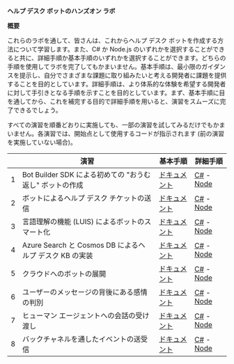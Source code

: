 **ヘルプ デスク ボットのハンズオン ラボ**

**概要**

これらのラボを通して、皆さんは、これからヘルプ デスク
ボットを作成する方法について学習します。また、C\# か Node.js
のいずれかを選択することができると共に、詳細手順か基本手順のいずれかを選択することができます。どちらの手順を使用してラボを完了してもかまいません。基本手順は、最小限のガイダンスを提示し、自分でさまざまな課題に取り組みたいと考える開発者に課題を提供することを目的としています。詳細手順は、より体系的な体験を希望する開発者に対して手引きとなる手順を示すことを目的としています。まず、基本手順に目を通してから、これを補完する目的で詳細手順を用いると、演習をスムーズに完了できるでしょう。

すべての演習を順番どおりに実施しても、一部の演習を試してみるだけでもかまいません。各演習では、開始点として使用するコードが指示されます
(前の演習を実施していない場合)。

|   | **演習**                                                 | **基本手順**                                                                                                      | **詳細手順**                                                                                                                                                                                                                     |
|---|----------------------------------------------------------|-------------------------------------------------------------------------------------------------------------------|----------------------------------------------------------------------------------------------------------------------------------------------------------------------------------------------------------------------------------|
| 1 | Bot Builder SDK による初めての "おうむ返し" ボットの作成 | [ドキュメント](./exercise1-EchoBot.md)                | [C\#](./CSharp/exercise1-EchoBot.md) - [Node](./Node/exercise1-EchoBot.md)                               |
| 2 | ボットによるヘルプ デスク チケットの送信                 | [ドキュメント](./exercise2-TicketSubmissionDialog.md) | [C\#](./CSharp/exercise2-TicketSubmissionDialog.md) - [Node](./Node/exercise2-TicketSubmissionDialog.md) |
| 3 | 言語理解の機能 (LUIS) によるボットのスマート化           | [ドキュメント](./exercise3-LuisDialog.md)             | [C\#](./CSharp/exercise3-LuisDialog.md) - [Node](./Node/exercise3-LuisDialog.md)                         |
| 4 | Azure Search と Cosmos DB によるヘルプ デスク KB の実装  | [ドキュメント](./exercise4-KnowledgeBase.md)          | [C\#](./CSharp/exercise4-KnowledgeBase.md) - [Node](./Node/exercise4-KnowledgeBase.md)                   |
| 5 | クラウドへのボットの展開                                 | [ドキュメント](./exercise5-Deployment.md)             | [C\#](./CSharp/exercise5-Deployment.md) - [Node](./Node/exercise5-Deployment.md)                         |
| 6 | ユーザーのメッセージの背後にある感情の判別               | [ドキュメント](./exercise6-MoodDetection.md)          | [C\#](./CSharp/exercise6-MoodDetection.md) - [Node](./Node/exercise6-MoodDetection.md)                   |
| 7 | ヒューマン エージェントへの会話の受け渡し                | [ドキュメント](./exercise7-HandOffToHuman.md)         | [C\#](./CSharp/exercise7-HandOffToHuman.md) - [Node](./Node/exercise7-HandOffToHuman.md)                 |
| 8 | バックチャネルを通したイベントの送受信                   | [ドキュメント](./exercise8-BackChannel.md)            | [C\#](./CSharp/exercise8-BackChannel.md) - [Node](./Node/exercise8-BackChannel.md)                       |
